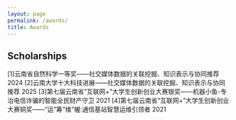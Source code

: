 ```yaml
---
layout: page
permalink: /awards/
title: Awards
---
```


## Scholarships

<!-- - May 2025：**Cambridge CSC Trust Scholarship** (totally £190,000 for tuition waiver and stipend)
- June 2024：**KDD-24 Undergraduate Scholarship** ($1000)<br>Only 21 undergraduates are selected around the world
- Dec 2023：**AAAI-24 Undergraduate Scholarship** ($5000)<br>Only 18 undergraduates are selected around the world
- Aug 2023：Innovation Scholarship ($1400)<br>One of the highest undergraduate awards
- May 2023：XiamenAir Scholarship ($600)<br>
- June 2024：Best Final Year Project Award of Maynooth (€500)
- Oct 2023：Best Academic Performance of Maynooth (€100)
- Oct 2022：Best Course Project Award of Maynooth (€100)
- First Prize Scholarship of MIEC ($2100, Five times)<br>Combined degree scholarship between FZU and Maynooth<br>

## Competitions

- Jan 2024：Finalist of China International College Students’ Innovation Competition (Top 3%)
- Aug 2023：**Best Technology Award** in National Youth Science Innovation Project Competition (Top 1%)
- Aug 2023：Second Prize in National Collegiate Internet of Things Technology and Application Competition (Top 5%)
- May 2023：Finalist Award in Mathematical Contest In Modeling (Top 1% of all 20508 paper)
- Nov 2022：First Prize in China Undergraduate Mathematical Contest in Modeling
- June 2022：**Championship** of 100-meter Freestyle Swimming Competition of Fuzhou University<br> -->

[1]云南省自然科学一等奖——社交媒体数据的关联挖掘、知识表示与协同推荐 2024
[2]云南大学十大科技进展——社交媒体数据的关联挖掘、知识表示与协同推荐 2025
[3]第七届云南省“互联网+”大学生创新创业大赛银奖——机器小鱼-专治电信诈骗的智能全民财产守卫 2021
[4]第七届云南省“互联网+”大学生创新创业大赛铜奖——“运”筹“维”幄:通信基站智慧运维引领者 2021


<br>
